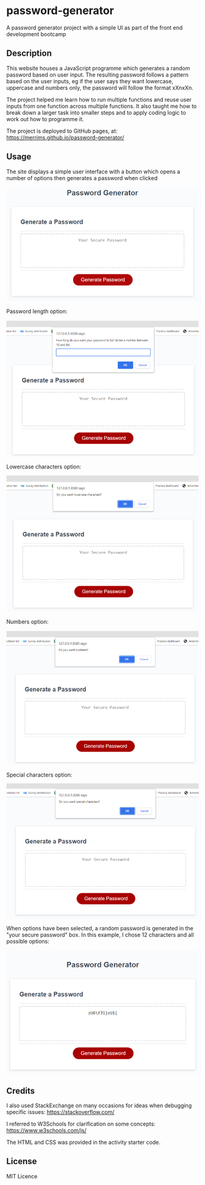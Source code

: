 # password-generator
A password generator project with a simple UI as part of the front end development bootcamp

## Description

This website houses a JavaScript programme which generates a random password based on user input. The resulting password follows a pattern based on the user inputs, eg if the user says they want lowercase, uppercase and numbers only, the password will follow the format xXnxXn.

The project helped me learn how to run multiple functions and reuse user inputs from one function across multiple functions. It also taught me how to break down a larger task into smaller steps and to apply coding logic to work out how to programme it.

The project is deployed to GitHub pages, at: https://merrims.github.io/password-generator/

## Usage

The site displays a simple user interface with a button which opens a number of options then generates a password when clicked

![page screenshot](assets/05-javascript-challenge-demo.png)



Password length option:

![password length prompt](assets/passwordLength.png)



Lowercase characters option:

![lowercase characters option](assets/lowercaseOption.png)



Numbers option:

![numbers option](assets/numberOption.png)



Special characters option:

![special characters option](assets/specialCharacterOption.png)



When options have been selected, a random password is generated in the "your secure password" box. In this example, I chose 12 characters and all possible options:

![generated password 12 chars all options](assets/generatedPassword.png)



## Credits

I also used StackExchange on many occasions for ideas when debugging specific issues: https://stackoverflow.com/

I referred to W3Schools for clarification on some concepts: https://www.w3schools.com/js/

The HTML and CSS was provided in the activity starter code.

## License

MIT Licence